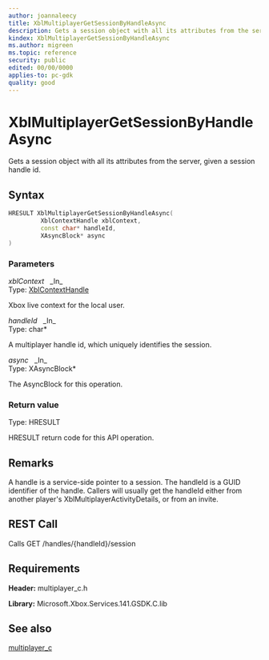 ```yaml
---
author: joannaleecy
title: XblMultiplayerGetSessionByHandleAsync
description: Gets a session object with all its attributes from the server, given a session handle id.
kindex: XblMultiplayerGetSessionByHandleAsync
ms.author: migreen
ms.topic: reference
security: public
edited: 00/00/0000
applies-to: pc-gdk
quality: good
---
```


# XblMultiplayerGetSessionByHandleAsync  

Gets a session object with all its attributes from the server, given a session handle id.  

## Syntax  
  
```cpp
HRESULT XblMultiplayerGetSessionByHandleAsync(  
         XblContextHandle xblContext,  
         const char* handleId,  
         XAsyncBlock* async  
)  
```  
  
### Parameters  
  
*xblContext* &nbsp;&nbsp;\_In\_  
Type: [XblContextHandle](../../types_c/handles/xblcontexthandle.md)  
  
Xbox live context for the local user.  
  
*handleId* &nbsp;&nbsp;\_In\_  
Type: char*  
  
A multiplayer handle id, which uniquely identifies the session.  
  
*async* &nbsp;&nbsp;\_In\_  
Type: XAsyncBlock*  
  
The AsyncBlock for this operation.  
  
  
### Return value  
Type: HRESULT
  
HRESULT return code for this API operation.
  
## Remarks  
  
A handle is a service-side pointer to a session. The handleId is a GUID identifier of the handle. Callers will usually get the handleId either from another player's XblMultiplayerActivityDetails, or from an invite.
  
## REST Call  
  
Calls GET /handles/{handleId}/session
  
## Requirements  
  
**Header:** multiplayer_c.h
  
**Library:** Microsoft.Xbox.Services.141.GSDK.C.lib
  
## See also  
[multiplayer_c](../multiplayer_c_members.md)  
  
  